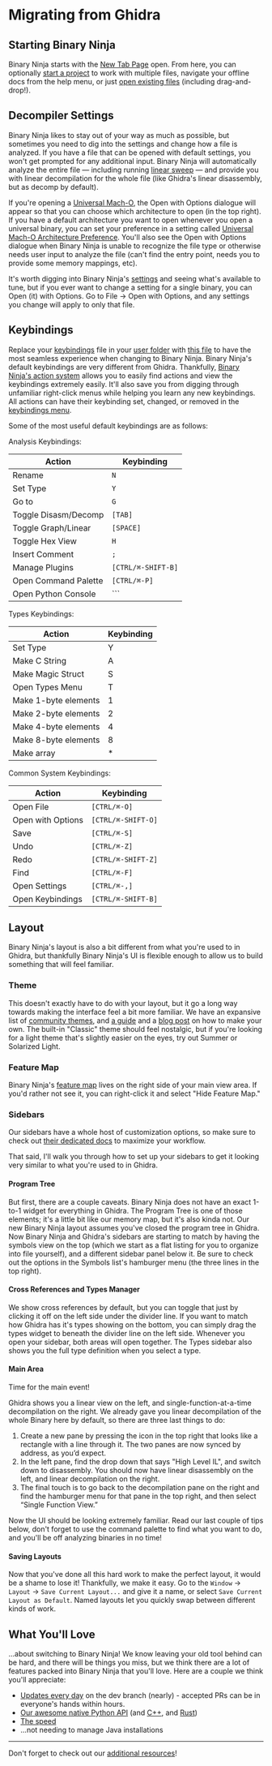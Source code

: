 # Migrating from Ghidra

## Starting Binary Ninja

Binary Ninja starts with the [New Tab Page](../index.md#new-tab) open. From here, you can optionally [start a project](../projects.md#creating-a-project) to work with multiple files, navigate your offline docs from the help menu, or just [open existing files](../index.md#loading-files) (including drag-and-drop!).

## Decompiler Settings

Binary Ninja likes to stay out of your way as much as possible, but sometimes you need to dig into the settings and change how a file is analyzed. If you have a file that can be opened with default settings, you won't get prompted for any additional input. Binary Ninja will automatically analyze the entire file — including running [linear sweep](https://binary.ninja/2017/11/06/architecture-agnostic-function-detection-in-binaries.html) — and provide you with linear decompilation for the whole file (like Ghidra's linear disassembly, but as decomp by default).

If you're opening a [Universal Mach-O](https://en.wikipedia.org/wiki/Universal_binary), the Open with Options dialogue will appear so that you can choose which architecture to open (in the top right). If you have a default architecture you want to open whenever you open a universal binary, you can set your preference in a setting called [Universal Mach-O Architecture Preference](../settings.md#all-settings). You'll also see the Open with Options dialogue when Binary Ninja is unable to recognize the file type or otherwise needs user input to analyze the file (can't find the entry point, needs you to provide some memory mappings, etc).

It's worth digging into Binary Ninja's [settings](../settings.md) and seeing what's available to tune, but if you ever want to change a setting for a single binary, you can Open (it) with Options. Go to File -> Open with Options, and any settings you change will apply to only that file.

<!-- TODO : Can you analyze a file while Ghidra is running its analysis?
## Analyzing While Analyzing -->

## Keybindings

Replace your [keybindings](../index.md#custom-hotkeys) file in your [user folder](../index.md#user-folder) with [this file](../../files/ghidra-keybindings.json) to have the most seamless experience when changing to Binary Ninja. Binary Ninja's default keybindings are very different from Ghidra. Thankfully, [Binary Ninja's action system](https://binary.ninja/2024/02/15/command-palette.html) allows you to easily find actions and view the keybindings extremely easily. It'll also save you from digging through unfamiliar right-click menus while helping you learn any new keybindings. All actions can have their keybinding set, changed, or removed in the [keybindings menu](../index.md#default-hotkeys).

Some of the most useful default keybindings are as follows:

Analysis Keybindings:

| Action               | Keybinding         |
|----------------------|--------------------|
| Rename               | `N`                |
| Set Type             | `Y`                |
| Go to                | `G`                |
| Toggle Disasm/Decomp | `[TAB]`            |
| Toggle Graph/Linear  | `[SPACE]`          |
| Toggle Hex View      | `H`                |
| Insert Comment       | `;`                |
| Manage Plugins       | `[CTRL/⌘-SHIFT-B]` |
| Open Command Palette | `[CTRL/⌘-P]`       |
| Open Python Console  | `\``               |

Types Keybindings:

| Action               | Keybinding |
|----------------------|------------|
| Set Type             | Y          |
| Make C String        | A          |
| Make Magic Struct    | S          |
| Open Types Menu      | T          |
| Make 1-byte elements | 1          |
| Make 2-byte elements | 2          |
| Make 4-byte elements | 4          |
| Make 8-byte elements | 8          |
| Make array           | *          |

Common System Keybindings:

| Action            | Keybinding         |
|-------------------|--------------------|
| Open File         | `[CTRL/⌘-O]`       |
| Open with Options | `[CTRL/⌘-SHIFT-O]` |
| Save              | `[CTRL/⌘-S]`       |
| Undo              | `[CTRL/⌘-Z]`       |
| Redo              | `[CTRL/⌘-SHIFT-Z]` |
| Find              | `[CTRL/⌘-F]`       |
| Open Settings     | `[CTRL/⌘-,]`       |
| Open Keybindings  | `[CTRL/⌘-SHIFT-B]` |

## Layout

Binary Ninja's layout is also a bit different from what you're used to in Ghidra, but thankfully Binary Ninja's UI is flexible enough to allow us to build something that will feel familiar.

### Theme

This doesn't exactly have to do with your layout, but it go a long way towards making the interface feel a bit more familiar. We have an expansive list of [community themes](https://github.com/Vector35/community-themes), and [a guide](../../dev/themes.md) and a [blog post](https://binary.ninja/2021/07/08/creating-great-themes.html) on how to make your own. The built-in "Classic" theme should feel nostalgic, but if you're looking for a light theme that's slightly easier on the eyes, try out Summer or Solarized Light.

### Feature Map

Binary Ninja's [feature map](../index.md#feature-map) lives on the right side of your main view area. If you'd rather not see it, you can right-click it and select "Hide Feature Map."

### Sidebars

Our sidebars have a whole host of customization options, so make sure to check out [their dedicated docs](../index.md#the-sidebar) to maximize your workflow.

That said, I'll walk you through how to set up your sidebars to get it looking very similar to what you're used to in Ghidra.

#### Program Tree

But first, there are a couple caveats. Binary Ninja does not have an exact 1-to-1 widget for everything in Ghidra. The Program Tree is one of those elements; it's a little bit like our memory map, but it's also kinda not. Our new Binary Ninja layout assumes you've closed the program tree in Ghidra. Now Binary Ninja and Ghidra's sidebars are starting to match by having the symbols view on the top (which we start as a flat listing for you to organize into file yourself), and a different sidebar panel below it. Be sure to check out the options in the Symbols list's hamburger menu (the three lines in the top right).

#### Cross References and Types Manager

We show cross references by default, but you can toggle that just by clicking it off on the left side under the divider line. If you want to match how Ghidra has it's types showing on the bottom, you can simply drag the types widget to beneath the divider line on the left side. Whenever you open your sidebar, both areas will open together. The Types sidebar also shows you the full type definition when you select a type.

#### Main Area

Time for the main event!

Ghidra shows you a linear view on the left, and single-function-at-a-time decompilation on the right. We already gave you linear decompilation of the whole Binary here by default, so there are three last things to do:

1. Create a new pane by pressing the icon in the top right that looks like a rectangle with a line through it. The two panes are now synced by address, as you’d expect.
2. In the left pane, find the drop down that says "High Level IL", and switch down to disassembly. You should now have linear disassembly on the left, and linear decompilation on the right.
3. The final touch is to go back to the decompilation pane on the right and find the hamburger menu for that pane in the top right, and then select “Single Function View.”

Now the UI should be looking extremely familiar. Read our last couple of tips below, don't forget to use the command palette to find what you want to do, and you'll be off analyzing binaries in no time!

#### Saving Layouts

Now that you've done all this hard work to make the perfect layout, it would be a shame to lose it! Thankfully, we make it easy. Go to the `Window` → `Layout` → `Save Current Layout...` and give it a name, or select `Save Current Layout as Default`. Named layouts let you quickly swap between different kinds of work.

## What You'll Love

...about switching to Binary Ninja! We know leaving your old tool behind can be hard, and there will be things you miss, but we think there are a lot of features packed into Binary Ninja that you'll love. Here are a couple we think you'll appreciate:

 - [Updates every day](../index.md#updates) on the dev branch (nearly) - accepted PRs can be in everyone's hands within hours.
 - [Our awesome native Python API](../../dev/cookbook.md) (and [C++](https://api.binary.ninja/cpp/), and [Rust](https://dev-rust.binary.ninja/))
 - [The speed](https://binary.ninja/2022/05/31/3.1-the-performance-release.html)
 - ...not needing to manage Java installations

---

Don't forget to check out our [additional resources](index.md#additional-resources)!
